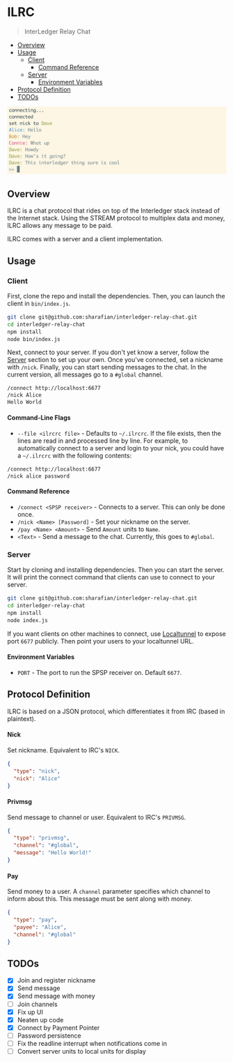 # ILRC
> InterLedger Relay Chat

- [Overview](#overview)
- [Usage](#usage)
  - [Client](#client)
    - [Command Reference](#command-reference)
  - [Server](#server)
    - [Environment Variables](#environment-variables)
- [Protocol Definition](#protocol-definition)
- [TODOs](#todos)

![Screenshot of CLI](./screenshot.png)

## Overview

ILRC is a chat protocol that rides on top of the Interledger stack instead of
the Internet stack. Using the STREAM protocol to multiplex data and money, ILRC
allows any message to be paid.

ILRC comes with a server and a client implementation.

## Usage

### Client

First, clone the repo and install the dependencies. Then, you can launch the
client in `bin/index.js`.

```sh
git clone git@github.com:sharafian/interledger-relay-chat.git
cd interledger-relay-chat
npm install
node bin/index.js
```

Next, connect to your server. If you don't yet know a server, follow the
[Server](#server) section to set up your own. Once you've connected, set a
nickname with `/nick`. Finally, you can start sending messages to the chat.
In the current version, all messages go to a `#global` channel.

```
/connect http://localhost:6677
/nick Alice
Hello World
```

#### Command-Line Flags

- `--file <ilrcrc file>` - Defaults to `~/.ilrcrc`. If the file exists, then
  the lines are read in and processed line by line. For example, to automatically
  connect to a server and login to your nick, you could have a `~/.ilrcrc` with the
  following contents:

```
/connect http://localhost:6677
/nick alice password
``` 

#### Command Reference

- `/connect <SPSP receiver>` - Connects to a server. This can only be done once.
- `/nick <Name> [Password]` - Set your nickname on the server.
- `/pay <Name> <Amount>` - Send `Amount` units to `Name`.
- `<Text>` - Send a message to the chat. Currently, this goes to `#global`.

### Server

Start by cloning and installing dependencies. Then you can start the server.
It will print the connect command that clients can use to connect to your
server.

```sh
git clone git@github.com:sharafian/interledger-relay-chat.git
cd interledger-relay-chat
npm install
node index.js
```

If you want clients on other machines to connect, use
[Localtunnel](https://localtunnel.me/) to expose port `6677` publicly. Then
point your users to your localtunnel URL.

#### Environment Variables

- `PORT` - The port to run the SPSP receiver on. Default `6677`.

## Protocol Definition

ILRC is based on a JSON protocol, which differentiates it from IRC (based in plaintext).

#### Nick

Set nickname. Equivalent to IRC's `NICK`.

```json
{
  "type": "nick",
  "nick": "Alice"
}
```

#### Privmsg

Send message to channel or user. Equivalent to IRC's `PRIVMSG`.

```json
{
  "type": "privmsg",
  "channel": "#global",
  "message": "Hello World!"
}
```

#### Pay

Send money to a user. A `channel` parameter specifies which channel
to inform about this. This message must be sent along with money.

```json
{
  "type": "pay",
  "payee": "Alice",
  "channel": "#global"
}
```

## TODOs

- [X] Join and register nickname
- [X] Send message
- [X] Send message with money
- [ ] Join channels
- [X] Fix up UI
- [X] Neaten up code
- [X] Connect by Payment Pointer
- [ ] Password persistence
- [ ] Fix the readline interrupt when notifications come in
- [ ] Convert server units to local units for display
